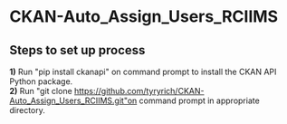 # CKAN-Auto_Assign_Users_RCIIMS

## Steps to set up process
<b>1)</b> Run "pip install ckanapi" on command prompt to install the CKAN API Python package.<br>
<b>2)</b> Run "git clone https://github.com/tyryrich/CKAN-Auto_Assign_Users_RCIIMS.git"on command prompt in appropriate directory.<br>

